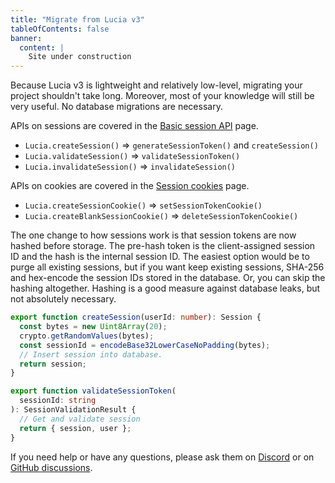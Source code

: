 ```yaml
---
title: "Migrate from Lucia v3"
tableOfContents: false
banner:
  content: |
    Site under construction
---
```


Because Lucia v3 is lightweight and relatively low-level, migrating your project shouldn't take long. Moreover, most of your knowledge will still be very useful. No database migrations are necessary.

APIs on sessions are covered in the [Basic session API](/lucia-next-docs-starlight/sessions/basic-api) page.

- `Lucia.createSession()` => `generateSessionToken()` and `createSession()`
- `Lucia.validateSession()` => `validateSessionToken()`
- `Lucia.invalidateSession()` => `invalidateSession()`

APIs on cookies are covered in the [Session cookies](/lucia-next-docs-starlight/sessions/cookies) page.

- `Lucia.createSessionCookie()` => `setSessionTokenCookie()`
- `Lucia.createBlankSessionCookie()` => `deleteSessionTokenCookie()`

The one change to how sessions work is that session tokens are now hashed before storage. The pre-hash token is the client-assigned session ID and the hash is the internal session ID. The easiest option would be to purge all existing sessions, but if you want keep existing sessions, SHA-256 and hex-encode the session IDs stored in the database. Or, you can skip the hashing altogether. Hashing is a good measure against database leaks, but not absolutely necessary.

```ts
export function createSession(userId: number): Session {
  const bytes = new Uint8Array(20);
  crypto.getRandomValues(bytes);
  const sessionId = encodeBase32LowerCaseNoPadding(bytes);
  // Insert session into database.
  return session;
}

export function validateSessionToken(
  sessionId: string
): SessionValidationResult {
  // Get and validate session
  return { session, user };
}
```

If you need help or have any questions, please ask them on [Discord](https://discord.com/invite/PwrK3kpVR3) or on [GitHub discussions](https://github.com/lucia-auth/lucia/discussions).
